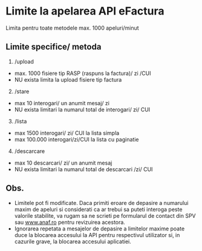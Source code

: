# Limite la apelarea API eFactura

Limita pentru toate metodele
max. 1000 apeluri/minut

## Limite specifice/ metoda

1. /upload
- max. 1000 fisiere tip RASP (raspuns la factura)/ zi /CUI
- NU exista limita la upload fisiere tip factura

2. /stare
- max 10 interogari/ un anumit mesaj/ zi
- NU exista limitari la numarul total de interogari/ zi/ CUI

3. /lista
- max 1500 interogari/ zi/ CUI la lista simpla
- max 100.000 interogari/zi/CUI la lista cu paginatie

4. /descarcare
- max 10 descarcari/ zi/ un anumit mesaj
- NU exista limitari la numarul total de descarcari /zi/ CUI

## Obs.

- Limitele pot fi modificate. Daca primiti eroare de depasire a numarului maxim de apeluri si considerati ca ar trebui sa puteti interoga peste valorile stabilite, va rugam sa ne scrieti pe formularul de contact din SPV sau www.anaf.ro pentru revizuirea acestora.
- Ignorarea repetata a mesajelor de depasire a limitelor maxime poate duce la blocarea accesului la API pentru respectivul utilizator si, in cazurile grave, la blocarea accesului aplicatiei.